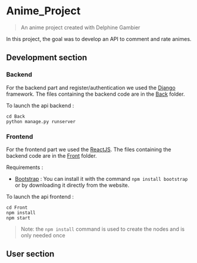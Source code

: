 # Anime_Project
> An anime project created with Delphine Gambier

In this project, the goal was to develop an API to comment and rate animes.

## Development section

### Backend
For the backend part and register/authentication we used the [Django](https://www.djangoproject.com/) framework.
The files containing the backend code are in the [Back](https://github.com/ZenosukeFukami/Anime_Project/tree/main/Back) folder.

To launch the api backend :
```
cd Back
python manage.py runserver
```

### Frontend 
For the frontend part we used the [ReactJS](https://fr.reactjs.org/).
The files containing the backend code are in the [Front](https://github.com/ZenosukeFukami/Anime_Project/tree/main/Front) folder.

Requirements : 
- [Bootstrap](https://getbootstrap.com/) : You can install it with the command `npm install bootstrap` or by downloading it directly from the website.

To launch the api frontend :
```
cd Front
npm install
npm start
```
> Note: the `npm install` command is used to create the nodes and is only needed once 

## User section 

